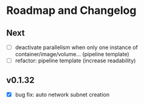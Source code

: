 # Roadmap and Changelog

## Next

- [ ] deactivate parallelism when only one instance of container/image/volume... (pipeline template)
- [ ] refactor: pipeline template (increase readability)

## v0.1.32

- [x] bug fix: auto network subnet creation
